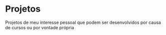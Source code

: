 # Projetos
Projetos de meu interesse pessoal que podem ser desenvolvidos por causa de cursos ou por vontade própria

